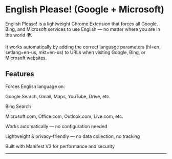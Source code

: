 # English Please! (Google + Microsoft)

English Please! is a lightweight Chrome Extension that forces all Google, Bing, and Microsoft services to use English — no matter where you are in the world 🌍.

It works automatically by adding the correct language parameters (hl=en, setlang=en-us, mkt=en-us) to URLs when visiting Google, Bing, or Microsoft websites.

## Features

Forces English language on:

Google Search, Gmail, Maps, YouTube, Drive, etc.

Bing Search

Microsoft.com, Office.com, Outlook.com, Live.com, etc.

Works automatically — no configuration needed

Lightweight & privacy-friendly — no data collection, no tracking

Built with Manifest V3 for performance and security

---
